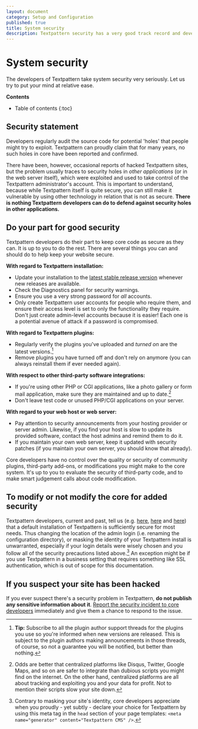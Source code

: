 ```yaml
---
layout: document
category: Setup and Configuration
published: true
title: System security
description: Textpattern security has a very good track record and developers aim to keep it that way.
---
```


# System security

The developers of Textpattern take system security very seriously. Let us try to put your mind at relative ease.

**Contents**

* Table of contents
{:toc}

## Security statement

Developers regularly audit the source code for potential 'holes' that people might try to exploit. Textpattern can proudly claim that for many years, no such holes in core have been reported and confirmed.

There have been, however, occasional reports of hacked Textpattern sites, but the problem usually traces to security holes in *other applications* (or in the web server itself), which were exploited and used to take control of the Textpattern administrator's account. This is important to understand, because while Textpattern itself is quite secure, you can still make it vulnerable by using other technology in relation that is not as secure. **There is nothing Textpattern developers can do to defend against security holes in other applications.**

## Do your part for good security

Textpattern developers do their part to keep core code as secure as they can. It is up to you to do the rest. There are several things you can and should do to help keep your website secure.

**With regard to Textpattern installation:**

* Update your installation to the [latest stable release version](https://textpattern.com/download) whenever new releases are available.
* Check the Diagnostics panel for security warnings.
* Ensure you use a very strong password for *all* accounts.
* Only create Textpattern user accounts for people who require them, and ensure their access level is set to only the functionality they require. Don't just create admin-level accounts because it is easier! Each one is a potential avenue of attack if a password is compromised.

**With regard to Textpattern plugins:**

* Regularly verify the plugins you've uploaded and *turned on* are the latest versions.[^plugins]
* Remove plugins you have turned off and don't rely on anymore (you can always reinstall them if ever needed again).

[^plugins]: **Tip:** Subscribe to all the plugin author support threads for the plugins you use so you're informed when new versions are released. This is subject to the plugin authors making announcements in those threads, of course, so not a guarantee you will be notified, but better than nothing.

**With respect to other third-party software integrations:**

* If you're using other PHP or CGI applications, like a photo gallery or form mail application, make sure they are maintained and up to date.[^thirdparty]
* Don't leave test code or unused PHP/CGI applications on your server.

[^thirdparty]: Odds are better that centralized platforms like Disqus, Twitter, Google Maps, and so on are safer to integrate than dubious scripts you might find on the internet. On the other hand, centralized platforms are all about tracking and exploiting you and your data for profit. Not to mention their scripts slow your site down.

**With regard to your web host or web server:**

* Pay attention to security announcements from your hosting provider or server admin. Likewise, if you find your host is slow to update its provided software, contact the host admins and remind them to do it.
* If you maintain your own web server, keep it updated with security patches (if you maintain your own server, you should know that already).

Core developers have no control over the quality or security of community plugins, third-party add-ons, or modifications you might make to the core system. It's up to you to evaluate the security of third-party code, and to make smart judgement calls about code modification.

## To modify or not modify the core for added security

Textpattern developers, current and past, tell us (e.g. [here](https://forum.textpattern.com/viewtopic.php?pid=192807#p192807), [here](https://forum.textpattern.com/viewtopic.php?pid=192818#p192818) and [here](https://forum.textpattern.com/viewtopic.php?pid=192827#p192827)) that a default installation of Textpattern is sufficiently secure for most needs. Thus changing the location of the admin login (i.e. renaming the configuration directory), or masking the identity of your Textpattern install is unwarranted, especially if your login details were wisely chosen and you follow all of the security precautions listed above.[^masking] An exception might be if you use Textpattern in a business setting that requires something like SSL authentication, which is out of scope for this documentation.

[^masking]: Contrary to masking your site's identity, core developers appreciate when you proudly - yet subtly - declare your choice for Textpattern by using this meta tag in the `head` section of your page templates: `<meta name="generator" content="Textpattern CMS" />`.


## If you suspect your site has been hacked

If you ever suspect there's a security problem in Textpattern, **do not publish any sensitive information about it**. [Report the security incident to core developers](https://textpattern.com/security) immediately and give them a chance to respond to the issue.
